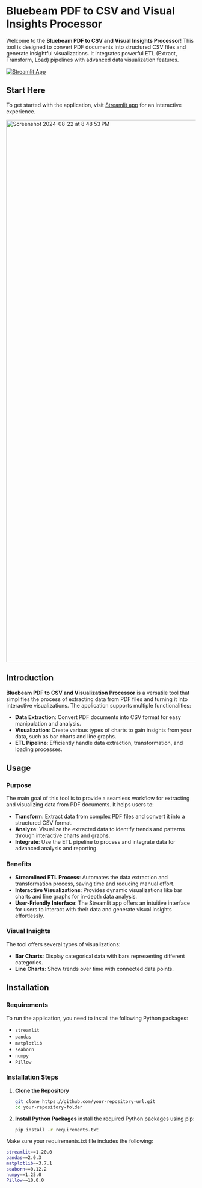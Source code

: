 # Bluebeam PDF to CSV and Visual Insights Processor

Welcome to the **Bluebeam PDF to CSV and Visual Insights Processor**! This tool is designed to convert PDF documents into structured CSV files and generate insightful visualizations. It integrates powerful ETL (Extract, Transform, Load) pipelines with advanced data visualization features.

[![Streamlit App](https://static.streamlit.io/badges/streamlit_badge_black_white.svg)](https://bluebeam-extraction-and-visualization-a4szjzjyq8qchnzqrtpxv2.streamlit.app/)


## Start Here

To get started with the application, visit [Streamlit app](https://bluebeam-extraction-and-visualization-a4szjzjyq8qchnzqrtpxv2.streamlit.app/) for an interactive experience.

<img width="1440" alt="Screenshot 2024-08-22 at 8 48 53 PM" src="https://github.com/user-attachments/assets/151bd2b1-3c5f-46b9-a491-544fd09a1312"> <!-- Replace with your actual image -->

## Introduction

**Bluebeam PDF to CSV and Visualization Processor** is a versatile tool that simplifies the process of extracting data from PDF files and turning it into interactive visualizations. The application supports multiple functionalities:

- **Data Extraction**: Convert PDF documents into CSV format for easy manipulation and analysis.
- **Visualization**: Create various types of charts to gain insights from your data, such as bar charts and line graphs.
- **ETL Pipeline**: Efficiently handle data extraction, transformation, and loading processes.

## Usage

### Purpose

The main goal of this tool is to provide a seamless workflow for extracting and visualizing data from PDF documents. It helps users to:

- **Transform**: Extract data from complex PDF files and convert it into a structured CSV format.
- **Analyze**: Visualize the extracted data to identify trends and patterns through interactive charts and graphs.
- **Integrate**: Use the ETL pipeline to process and integrate data for advanced analysis and reporting.

### Benefits

- **Streamlined ETL Process**: Automates the data extraction and transformation process, saving time and reducing manual effort.
- **Interactive Visualizations**: Provides dynamic visualizations like bar charts and line graphs for in-depth data analysis.
- **User-Friendly Interface**: The Streamlit app offers an intuitive interface for users to interact with their data and generate visual insights effortlessly.

### Visual Insights

The tool offers several types of visualizations:

- **Bar Charts**: Display categorical data with bars representing different categories.
- **Line Charts**: Show trends over time with connected data points.

## Installation

### Requirements

To run the application, you need to install the following Python packages:

- `streamlit`
- `pandas`
- `matplotlib`
- `seaborn`
- `numpy`
- `Pillow`

### Installation Steps

1. **Clone the Repository**

   ```bash
   git clone https://github.com/your-repository-url.git
   cd your-repository-folder
2. **Install Python Packages**
  install the required Python packages using pip:
   ```bash
   pip install -r requirements.txt
Make sure your requirements.txt file includes the following:
   ```bash
   streamlit==1.20.0
   pandas==2.0.3
   matplotlib==3.7.1
   seaborn==0.12.2
   numpy==1.25.0
   Pillow==10.0.0
